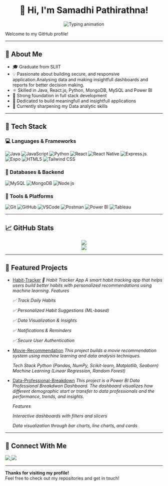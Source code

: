  <h1 align="center">👋 Hi, I'm Samadhi Pathirathna!</h1>

<p align="center">
  <img src="https://readme-typing-svg.demolab.com/?font=Fira+Code&pause=1000&color=3DB2FF&center=true&vCenter=true&width=435&lines=Software+Engineer;Full-Stack+Developer;Data+Analyst" alt="Typing animation" />
</p>
Welcome to my GitHub profile!   

---

## 🚀 About Me

- 🎓 Graduate from SLIIT 
- 💡 Passionate about building secure, and  responsive application.Analysing data and making insightfull dashboards and reports for better decision making.
- ⚛️ Skilled in Java, React.js, Python, MongoDB, MySQL and Power BI
- 🔁 Strong foundation in full stack development
- 🎨 Dedicated to build meaningfull and insightfull applications
- 🌱 Currently sharpening my Data analytic skills

---

## 🧰 Tech Stack

### 💻 Languages & Frameworks  
![Java](https://img.shields.io/badge/Java-007396?style=flat&logo=java&logoColor=white)
![JavaScript](https://img.shields.io/badge/JavaScript-F7DF1E?style=flat&logo=javascript&logoColor=black)
![Python](https://img.shields.io/badge/Python-3776AB?style=flat&logo=python&logoColor=white)
![React](https://img.shields.io/badge/React-20232A?style=flat&logo=react&logoColor=61DAFB)
![React Native](https://img.shields.io/badge/React_Native-20232A?style=flat&logo=react&logoColor=61DAFB)
![Express.js](https://img.shields.io/badge/Express.js-000000?style=flat&logo=express&logoColor=white)
![Expo](https://img.shields.io/badge/Expo-000020?style=flat&logo=expo&logoColor=white)
![HTML5](https://img.shields.io/badge/HTML5-E34F26?style=flat&logo=html5&logoColor=white)
![Tailwind CSS](https://img.shields.io/badge/Tailwind_CSS-06B6D4?style=flat&logo=tailwind-css&logoColor=white)

### 💾 Databases & Backend  
![MySQL](https://img.shields.io/badge/MySQL-005C84?style=flat&logo=mysql&logoColor=white)
![MongoDB](https://img.shields.io/badge/MongoDB-47A248?style=flat&logo=mongodb&logoColor=white)
![Node.js](https://img.shields.io/badge/Node.js-339933?style=flat&logo=node.js&logoColor=white)

### 🧰 Tools & Platforms  
![Git](https://img.shields.io/badge/Git-F05032?style=flat&logo=git&logoColor=white)
![GitHub](https://img.shields.io/badge/GitHub-181717?style=flat&logo=github)
![VSCode](https://img.shields.io/badge/VS%20Code-007ACC?style=flat&logo=visual-studio-code)
![Postman](https://img.shields.io/badge/Postman-FF6C37?style=flat&logo=postman&logoColor=white)
![Power BI](https://img.shields.io/badge/Power%20BI-F2C811?style=flat&logo=powerbi&logoColor=black)
![Tableau](https://img.shields.io/badge/Tableau-E97627?style=flat&logo=tableau&logoColor=white)

---

## 📈 GitHub Stats

<p align="center">
  <img src="https://github-readme-stats.vercel.app/api?username=SamadhiPathirathna&show_icons=true&theme=tokyonight" />
  <br/>
  <img src="https://github-readme-streak-stats.herokuapp.com/?user=SamadhiPathirathna&theme=tokyonight" />
</p>

---


## 📂 Featured Projects

<!-- Replace the repo links with your own repositories -->
- [Habit-Tracker](https://github.com/SamadhiPathirathna/Habit-Tracker.git)
  *📝 Habit Tracker App A smart habit tracking app that helps users build better habits with personalized recommendations using machine learning.*
    *Features*
  
     *✅ Track Daily Habits*
  
    *✅ Personalized Habit Suggestions (ML-based)*
  
   *✅ Data Visualization & Insights*
  
  *✅ Notifications & Reminders*
  
  *✅ Secure User Authentication*

- [Movie-Recommendation](https://github.com/SamadhiPathirathna/Movie-Recommendation.git)
  *This project builds a movie recommendation system using machine learning and data analysis techniques.*

  *Tech Stack Python (Pandas, NumPy, Scikit-learn, Matplotlib, Seaborn) Machine Learning (Linear Regression, Random Forest)*

- [Data-Professional-Breakdown](https://github.com/SamadhiPathirathna/Data-Professional-Breakdown.git)
  *This project is a Power BI Data Professional Breakdwon Dashboard. The dashboard visualizes how different demographic start or transfer to data professionals and the performance, trends, and insights.*

   *Features*
  
   *Interactive dashboards with filters and slicers*
  
   *Data visualization through bar charts, line charts, and cards*

---

## 🤝 Connect With Me

<p align="left">
  <a href="https://www.linkedin.com/in/samadhi-pathirathna-a770b426a/">
    <img src="https://img.shields.io/badge/LinkedIn-blue?style=for-the-badge&logo=linkedin&logoColor=white" />
  </a>
  <a href="mailto:samadhipathirathna@gmail.com">
    <img src="https://img.shields.io/badge/Email-D14836?style=for-the-badge&logo=gmail&logoColor=white" />
  </a>
</p>

---

**Thanks for visiting my profile!**  
Feel free to check out my repositories and get in touch!
